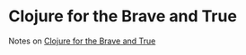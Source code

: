 # Clojure for the Brave and True

Notes on [Clojure for the Brave and True](http://www.braveclojure.com/clojure-for-the-brave-and-true/)
